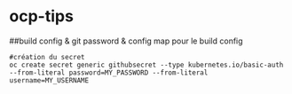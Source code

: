 # ocp-tips

##build config & git password & config map pour le build config

```
#création du secret
oc create secret generic githubsecret --type kubernetes.io/basic-auth --from-literal password=MY_PASSWORD --from-literal username=MY_USERNAME

```